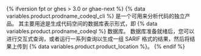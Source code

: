 {% ifversion fpt or ghes > 3.0 or ghae-next %}
{% data variables.product.prodname_codeql_cli %} 是一个可用来分析代码的独立产品。 其主要用途是生成代码空间的数据库表示形式，即 {% data variables.product.prodname_codeql %} 数据库。 数据库准备就绪后，您可以进行交互式查询，或者运行一系列查询以生成一组 SARIF 格式的结果，然后将结果上传到 {% data variables.product.product_location %}。
{% endif %}
